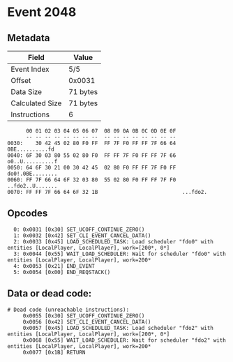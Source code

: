 # Event 2048

## Metadata

| Field           | Value    |
|-----------------|----------|
| Event Index     | 5/5      |
| Offset          | 0x0031   |
| Data Size       | 71 bytes |
| Calculated Size | 71 bytes |
| Instructions    | 6        |

```
      00 01 02 03 04 05 06 07  08 09 0A 0B 0C 0D 0E 0F
      -- -- -- -- -- -- -- --  -- -- -- -- -- -- -- --
0030:    30 42 45 02 80 F0 FF  FF 7F F0 FF FF 7F 66 64   0BE..........fd
0040: 6F 30 03 80 55 02 80 F0  FF FF 7F F0 FF FF 7F 66  o0..U..........f
0050: 64 6F 30 21 00 30 42 45  02 80 F0 FF FF 7F F0 FF  do0!.0BE........
0060: FF 7F 66 64 6F 32 03 80  55 02 80 F0 FF FF 7F F0  ..fdo2..U.......
0070: FF FF 7F 66 64 6F 32 1B                           ...fdo2.        
```

## Opcodes

```
  0: 0x0031 [0x30] SET_UCOFF_CONTINUE_ZERO()
  1: 0x0032 [0x42] SET_CLI_EVENT_CANCEL_DATA()
  2: 0x0033 [0x45] LOAD_SCHEDULED_TASK: Load scheduler "fdo0" with entities [LocalPlayer, LocalPlayer], work=[200*, 0*]
  3: 0x0044 [0x55] WAIT_LOAD_SCHEDULER: Wait for scheduler "fdo0" with entities [LocalPlayer, LocalPlayer], work=200*
  4: 0x0053 [0x21] END_EVENT
  5: 0x0054 [0x00] END_REQSTACK()
```

## Data or dead code:

```
# Dead code (unreachable instructions):
     0x0055 [0x30] SET_UCOFF_CONTINUE_ZERO()
     0x0056 [0x42] SET_CLI_EVENT_CANCEL_DATA()
     0x0057 [0x45] LOAD_SCHEDULED_TASK: Load scheduler "fdo2" with entities [LocalPlayer, LocalPlayer], work=[200*, 0*]
     0x0068 [0x55] WAIT_LOAD_SCHEDULER: Wait for scheduler "fdo2" with entities [LocalPlayer, LocalPlayer], work=200*
     0x0077 [0x1B] RETURN
```